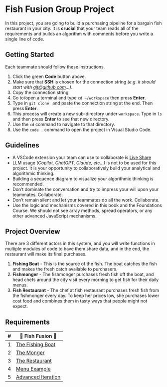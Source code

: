 # Fish Fusion Group Project

In this project, you are going to build a purchasing pipeline for a bargain fish restaurant in your city. It is **crucial** that your team reads all of the requirements and builds an algorithm with comments before you write a single line of code.


## Getting Started

Each teammate should follow these instructions.

1. Click the green **Code** button above.
2. Make sure that **SSH** is chosen for the connection string _(e.g. it should start with git@github.com...)_.
3. Copy the connection string
4. Go to/open a terminal and type `cd ~/workspace` then press **Enter**.
5. Type in `git clone ` and paste the connection string at the end. Then press **Enter**.
6. This process will create a new sub-directory under `workspace`. Type in `ls` and then press **Enter** to see that new directory.
7. Use the `cd` command to navigate to that directory.
8. Use the `code .` command to open the project in Visual Studio Code.

## Guidelines

- A VSCode extension your team can use to collaborate is [Live Share](https://marketplace.visualstudio.com/items?itemName=MS-vsliveshare.vsliveshare)
- LLM usage _(Copilot, ChatGPT, Claude, etc…)_ is not to be used for this project. It is your opportunity to collaboratively build your analytical and algorithmic thinking.
- Building a sequence diagram to visualize your algorithmic thinking is recommended.
- Don’t dominate the conversation and try to impress your will upon your teammates. Collaborate.
- Don’t remain silent and let your teammates do all the work. Collaborate.
- Use the logic and mechanisms covered in this book and the Foundations Course. We should not see array methods, spread operators, or any other advanced JavaScript mechanisms.

## Project Overview

There are 3 different actors in this system, and you will write functions in multiple modules of code to have them share data, and in the end, the restaurant will make its final purchases.

1. **Fishing Boat** - This is the source of the fish. The boat catches the fish and makes the fresh catch available to purchasers.
1. **Fishmonger** - The fishmonger purchases fresh fish off the boat, and head chefs around the city visit every morning to get fish for their daily menus.
1. **Fish Restaurant** - The chef at fish restaurant purchases fresh fish from the fishmonger every day. To keep her prices low, she purchases lower cost food and combines them in tasty ways that people might not expect.

## Requirements

| #   | 🐡 Fish Fusion 🍣 |
| --- | --- |
| 1   | [The Fishing Boat](./requirements/FISHING_BOAT.md) |
| 2   | [The Monger](./requirements/FISH_MONGER.md) |
| 3   | [The Restaurant](./requirements/RESTAURANT.md) |
| 4   | [Menu Example](./requirements/EXAMPLE_OUTPUT.md) |
| 5   | [Advanced Iteration](./requirements/MAP_METHOD.md) |
